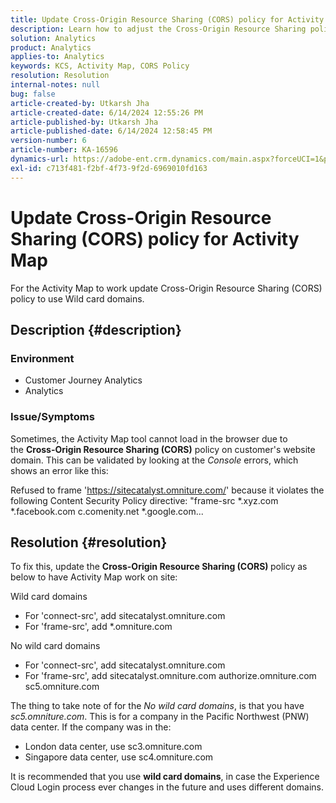 ```yaml
---
title: Update Cross-Origin Resource Sharing (CORS) policy for Activity Map
description: Learn how to adjust the Cross-Origin Resource Sharing policy to use the Activity Map tool.
solution: Analytics
product: Analytics
applies-to: Analytics
keywords: KCS, Activity Map, CORS Policy
resolution: Resolution
internal-notes: null
bug: false
article-created-by: Utkarsh Jha
article-created-date: 6/14/2024 12:55:26 PM
article-published-by: Utkarsh Jha
article-published-date: 6/14/2024 12:58:45 PM
version-number: 6
article-number: KA-16596
dynamics-url: https://adobe-ent.crm.dynamics.com/main.aspx?forceUCI=1&pagetype=entityrecord&etn=knowledgearticle&id=6c7e5f5a-4d2a-ef11-840a-00224809e160
exl-id: c713f481-f2bf-4f73-9f2d-6969010fd163
---
```

# Update Cross-Origin Resource Sharing (CORS) policy for Activity Map


For the Activity Map to work update Cross-Origin Resource Sharing (CORS)<b> </b>policy to use Wild card domains.

## Description {#description}


### <b>Environment </b>

- Customer Journey Analytics
- Analytics




### <b>Issue/Symptoms</b>

Sometimes, the Activity Map tool cannot load in the browser due to the <b>Cross-Origin Resource Sharing (CORS)</b> policy on customer's website domain. This can be validated by looking at the *Console* errors, which shows an error like this:

Refused to frame 'https://sitecatalyst.omniture.com/' because it violates the following Content Security Policy directive: "frame-src \*.xyz.com \*.facebook.com c.comenity.net \*.google.com...


## Resolution {#resolution}


To fix this, update the <b>Cross-Origin Resource Sharing (CORS) </b>policy as below to have Activity Map work on site:

Wild card domains

- For 'connect-src', add sitecatalyst.omniture.com
- For 'frame-src', add \*.omniture.com


No wild card domains

- For 'connect-src', add sitecatalyst.omniture.com
- For 'frame-src', add sitecatalyst.omniture.com authorize.omniture.com sc5.omniture.com


The thing to take note of for the *No wild card domains*, is that you have *sc5.omniture.com*. This is for a company in the Pacific Northwest (PNW) data center. If the company was in the:

- London data center, use sc3.omniture.com
- Singapore data center, use sc4.omniture.com


It is recommended that you use <b>wild card domains</b>, in case the Experience Cloud Login process ever changes in the future and uses different domains.
